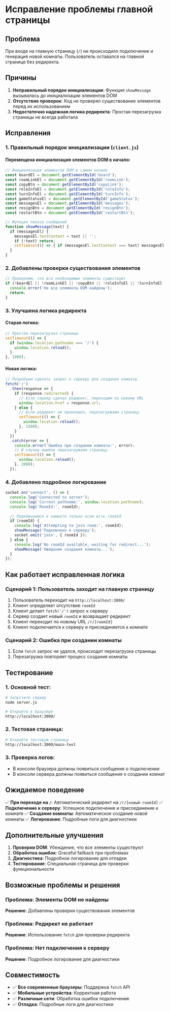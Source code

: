 # Исправление проблемы главной страницы

## Проблема
При входе на главную страницу (`/`) не происходило подключение и генерация новой комнаты. Пользователь оставался на главной странице без редиректа.

## Причины
1. **Неправильный порядок инициализации**: Функция `showMessage` вызывалась до инициализации элементов DOM
2. **Отсутствие проверок**: Код не проверял существование элементов перед их использованием
3. **Недостаточно надежная логика редиректа**: Простая перезагрузка страницы не всегда работала

## Исправления

### 1. Правильный порядок инициализации (`client.js`)

#### Перемещена инициализация элементов DOM в начало:
```javascript
// Инициализация элементов DOM в самом начале
const boardEl = document.getElementById('board');
const roomLinkEl = document.getElementById('roomLink');
const copyBtn = document.getElementById('copyLink');
const roleInfoEl = document.getElementById('roleInfo');
const turnInfoEl = document.getElementById('turnInfo');
const gameStatusEl = document.getElementById('gameStatus');
const messagesEl = document.getElementById('messages');
const resignBtn = document.getElementById('resignBtn');
const restartBtn = document.getElementById('restartBtn');

// Функция показа сообщений
function showMessage(text) {
  if (messagesEl) {
    messagesEl.textContent = text || '';
    if (!text) return;
    setTimeout(() => { if (messagesEl.textContent === text) messagesEl.textContent = ''; }, 3000);
  }
}
```

### 2. Добавлены проверки существования элементов

```javascript
// Проверяем, что все необходимые элементы существуют
if (!boardEl || !roomLinkEl || !copyBtn || !roleInfoEl || !turnInfoEl || !gameStatusEl || !messagesEl || !resignBtn || !restartBtn) {
  console.error('Не все элементы DOM найдены');
  return;
}
```

### 3. Улучшена логика редиректа

#### Старая логика:
```javascript
// Простая перезагрузка страницы
setTimeout(() => {
  if (window.location.pathname === '/') {
    window.location.reload();
  }
}, 1000);
```

#### Новая логика:
```javascript
// Попробуем сделать запрос к серверу для создания комнаты
fetch('/')
  .then(response => {
    if (response.redirected) {
      // Если сервер сделал редирект, переходим по новому URL
      window.location.href = response.url;
    } else {
      // Если редирект не произошел, перезагружаем страницу
      setTimeout(() => {
        window.location.reload();
      }, 1500);
    }
  })
  .catch(error => {
    console.error('Ошибка при создании комнаты:', error);
    // В случае ошибки перезагружаем страницу
    setTimeout(() => {
      window.location.reload();
    }, 2000);
  });
```

### 4. Добавлено подробное логирование

```javascript
socket.on('connect', () => {
  console.log('Connected to server');
  console.log('Current pathname:', window.location.pathname);
  console.log('RoomId:', roomId);
  
  // Подключаемся к комнате только если есть roomId
  if (roomId) {
    console.log('Attempting to join room:', roomId);
    showMessage('Подключено к серверу');
    socket.emit('join', { roomId });
  } else {
    console.log('No roomId available, waiting for redirect...');
    showMessage('Ожидание создания комнаты...');
  }
});
```

## Как работает исправленная логика

### Сценарий 1: Пользователь заходит на главную страницу
1. Пользователь переходит на `http://localhost:3000/`
2. Клиент определяет отсутствие `roomId`
3. Клиент делает `fetch('/')` запрос к серверу
4. Сервер создает новый `roomId` и возвращает редирект
5. Клиент переходит по новому URL `/r/[roomId]`
6. Клиент подключается к серверу и присоединяется к комнате

### Сценарий 2: Ошибка при создании комнаты
1. Если `fetch` запрос не удался, происходит перезагрузка страницы
2. Перезагрузка повторяет процесс создания комнаты

## Тестирование

### 1. Основной тест:
```bash
# Запустите сервер
node server.js

# Откройте в браузере
http://localhost:3000/
```

### 2. Тестовая страница:
```bash
# Откройте тестовую страницу
http://localhost:3000/main-test
```

### 3. Проверка логов:
- В консоли браузера должны появиться сообщения о подключении
- В консоли сервера должны появиться сообщения о создании комнат

## Ожидаемое поведение

✅ **При переходе на `/`**: Автоматический редирект на `/r/[новый-roomId]`
✅ **Подключение к серверу**: Успешное подключение и присоединение к комнате
✅ **Создание комнаты**: Автоматическое создание новой комнаты
✅ **Логирование**: Подробные логи для диагностики

## Дополнительные улучшения

1. **Проверки DOM**: Убеждение, что все элементы существуют
2. **Обработка ошибок**: Graceful fallback при проблемах
3. **Диагностика**: Подробное логирование для отладки
4. **Тестирование**: Специальная страница для проверки функциональности

## Возможные проблемы и решения

### Проблема: Элементы DOM не найдены
**Решение**: Добавлены проверки существования элементов

### Проблема: Редирект не работает
**Решение**: Использование `fetch` для проверки редиректа

### Проблема: Нет подключения к серверу
**Решение**: Подробное логирование для диагностики

## Совместимость

- ✅ **Все современные браузеры**: Поддержка `fetch` API
- ✅ **Мобильные устройства**: Корректная работа
- ✅ **Различные сети**: Обработка ошибок подключения
- ✅ **Отладка**: Подробные логи для диагностики
